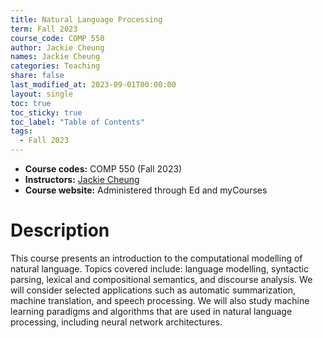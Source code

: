 ```yaml
---
title: Natural Language Processing
term: Fall 2023
course_code: COMP 550
author: Jackie Cheung
names: Jackie Cheung
categories: Teaching
share: false
last_modified_at: 2023-09-01T00:00:00
layout: single
toc: true
toc_sticky: true
toc_label: "Table of Contents"
tags:
  - Fall 2023
---
```


* **Course codes:** COMP 550 (Fall 2023)
* **Instructors:** [Jackie Cheung](https://www.cs.mcgill.ca/~jcheung/index.html)
* **Course website:** Administered through Ed and myCourses

# Description

This course presents an introduction to the computational modelling of natural language. Topics covered include: language modelling, syntactic parsing, lexical and compositional semantics, and discourse analysis. We will consider selected applications such as automatic summarization, machine translation, and speech processing. We will also study machine learning paradigms and algorithms that are used in natural language processing, including neural network architectures.
